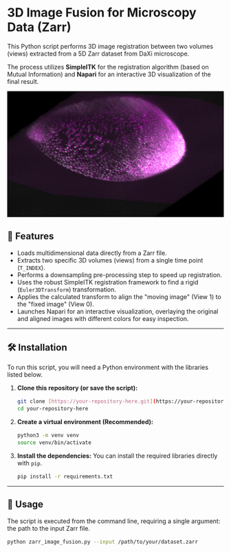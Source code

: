 # 3D Image Fusion for Microscopy Data (Zarr)

This Python script performs 3D image registration between two volumes (views) extracted from a 5D Zarr dataset from DaXi microscope.

The process utilizes **SimpleITK** for the registration algorithm (based on Mutual Information) and **Napari** for an interactive 3D visualization of the final result.

![alt text](image.png)

## 🎯 Features

* Loads multidimensional data directly from a Zarr file.
* Extracts two specific 3D volumes (views) from a single time point (`T_INDEX`).
* Performs a downsampling pre-processing step to speed up registration.
* Uses the robust SimpleITK registration framework to find a rigid (`Euler3DTransform`) transformation.
* Applies the calculated transform to align the "moving image" (View 1) to the "fixed image" (View 0).
* Launches Napari for an interactive visualization, overlaying the original and aligned images with different colors for easy inspection.

---

## 🛠️ Installation

To run this script, you will need a Python environment with the libraries listed below.

1.  **Clone this repository (or save the script):**
    ```bash
    git clone [https://your-repository-here.git](https://your-repository-here.git)
    cd your-repository-here
    ```

2.  **Create a virtual environment (Recommended):**
    ```bash
    python3 -m venv venv
    source venv/bin/activate
    ```

3.  **Install the dependencies:**
    You can install the required libraries directly with `pip`.
    ```bash
    pip install -r requirements.txt
    ```

---

## 🚀 Usage

The script is executed from the command line, requiring a single argument: the path to the input Zarr file.

```bash
python zarr_image_fusion.py --input /path/to/your/dataset.zarr